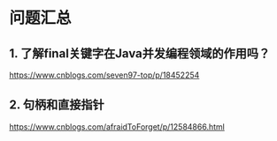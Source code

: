# 问题汇总

## 1. 了解final关键字在Java并发编程领域的作用吗？ 

https://www.cnblogs.com/seven97-top/p/18452254

## 2. 句柄和直接指针

https://www.cnblogs.com/afraidToForget/p/12584866.html